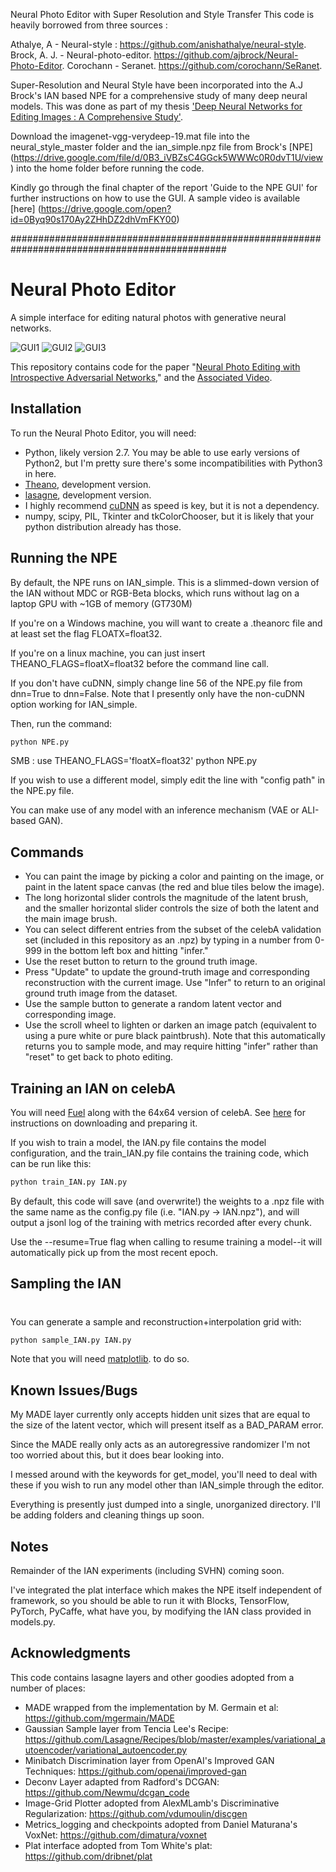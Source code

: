 Neural Photo Editor with Super Resolution and Style Transfer
This code is heavily borrowed from three sources :

Athalye, A - Neural-style :		https://github.com/anishathalye/neural-style.
Brock, A. J. - Neural-photo-editor.	https://github.com/ajbrock/Neural-Photo-Editor.
Corochann - Seranet.	 		https://github.com/corochann/SeRanet.

Super-Resolution and Neural Style have been incorporated into the A.J Brock's IAN based NPE for a comprehensive study of many deep neural models. This was done as part of my thesis ['Deep Neural Networks for Editing Images : A Comprehensive Study'](https://drive.google.com/open?id=0Byq90s170Ay2Nm93bEtRZmU1LVk).

Download the imagenet-vgg-verydeep-19.mat file into the neural_style_master folder and the ian_simple.npz file from Brock's [NPE] (https://drive.google.com/file/d/0B3_iVBZsC4GGck5WWWc0R0dvT1U/view) into the home folder before running the code.

Kindly go through the final chapter of the report 'Guide to the NPE GUI' for further instructions on how to use the GUI.
A sample video is available [here] (https://drive.google.com/open?id=0Byq90s170Ay2ZHhDZ2dhVmFKY00) 

###############################################################################################


# Neural Photo Editor
A simple interface for editing natural photos with generative neural networks.

![GUI1](http://i.imgur.com/dmmFOiG.gif) ![GUI2](http://i.imgur.com/mStg8nG.gif) ![GUI3](http://i.imgur.com/CqjTDFN.gif)

This repository contains code for the paper "[Neural Photo Editing with Introspective Adversarial Networks](http://arxiv.org/abs/1609.07093)," and the [Associated Video](https://www.youtube.com/watch?v=FDELBFSeqQs).

## Installation
To run the Neural Photo Editor, you will need:
- Python, likely version 2.7. You may be able to use early versions of Python2, but I'm pretty sure there's some incompatibilities with Python3 in here.
- [Theano](http://deeplearning.net/software/theano/), development version.  
- [lasagne](http://lasagne.readthedocs.io/en/latest/user/installation.html), development version.
- I highly recommend [cuDNN](https://developer.nvidia.com/cudnn) as speed is key, but it is not a dependency.
- numpy, scipy, PIL, Tkinter and tkColorChooser, but it is likely that your python distribution already has those.

## Running the NPE
By default, the NPE runs on IAN_simple. This is a slimmed-down version of the IAN without MDC or RGB-Beta blocks, which runs without lag on a laptop GPU with ~1GB of memory (GT730M)

If you're on a Windows machine, you will want to create a .theanorc file and at least set the flag FLOATX=float32. 

If you're on a linux machine, you can just insert THEANO_FLAGS=floatX=float32 before the command line call.

If you don't have cuDNN, simply change line 56 of the NPE.py file from dnn=True to dnn=False. Note that I presently only have the non-cuDNN option working for IAN_simple.

Then, run the command:

```sh
python NPE.py
```

SMB : use  THEANO_FLAGS='floatX=float32' python NPE.py

If you wish to use a different model, simply edit the line with "config path" in the NPE.py file. 

You can make use of any model with an inference mechanism (VAE or ALI-based GAN).

## Commands
- You can paint the image by picking a color and painting on the image, or paint in the latent space canvas (the red and blue tiles below the image). 
- The long horizontal slider controls the magnitude of the latent brush, and the smaller horizontal slider controls the size of both the latent and the main image brush.
- You can select different entries from the subset of the celebA validation set (included in this repository as an .npz) by typing in a number from 0-999 in the bottom left box and hitting "infer."
- Use the reset button to return to the ground truth image.
- Press "Update" to update the ground-truth image and corresponding reconstruction with the current image. Use "Infer" to return to an original ground truth image from the dataset.
- Use the sample button to generate a random latent vector and corresponding image.
- Use the scroll wheel to lighten or darken an image patch (equivalent to using a pure white or pure black paintbrush). Note that this automatically returns you to sample mode, and may require hitting "infer" rather than "reset" to get back to photo editing.


## Training an IAN on celebA
You will need [Fuel](https://github.com/mila-udem/fuel) along with the 64x64 version of celebA. See [here](https://github.com/vdumoulin/discgen) for instructions on downloading and preparing it. 

If you wish to train a model, the IAN.py file contains the model configuration, and the train_IAN.py file contains the training code, which can be run like this:

```sh
python train_IAN.py IAN.py
```

By default, this code will save (and overwrite!) the weights to a .npz file with the same name as the config.py file (i.e. "IAN.py -> IAN.npz"), and will output a jsonl log of the training with metrics recorded after every chunk.

Use the --resume=True flag when calling to resume training a model--it will automatically pick up from the most recent epoch.

## Sampling the IAN
#
You can generate a sample and reconstruction+interpolation grid with:

```sh
python sample_IAN.py IAN.py
```

Note that you will need [matplotlib](http://matplotlib.org/). to do so.
## Known Issues/Bugs
My MADE layer currently only accepts hidden unit sizes that are equal to the size of the latent vector, which will present itself as a BAD_PARAM error.

Since the MADE really only acts as an autoregressive randomizer I'm not too worried about this, but it does bear looking into.

I messed around with the keywords for get_model, you'll need to deal with these if you wish to run any model other than IAN_simple through the editor.

Everything is presently just dumped into a single, unorganized directory. I'll be adding folders and cleaning things up soon.

## Notes
Remainder of the IAN experiments (including SVHN) coming soon.

I've integrated the plat interface which makes the NPE itself independent of framework, so you should be able to run it with Blocks, TensorFlow, PyTorch, PyCaffe, what have you, by modifying the IAN class provided in models.py.


## Acknowledgments
This code contains lasagne layers and other goodies adopted from a number of places:
- MADE wrapped from the implementation by M. Germain et al: https://github.com/mgermain/MADE
- Gaussian Sample layer from Tencia Lee's Recipe: https://github.com/Lasagne/Recipes/blob/master/examples/variational_autoencoder/variational_autoencoder.py
- Minibatch Discrimination layer from OpenAI's Improved GAN Techniques: https://github.com/openai/improved-gan
- Deconv Layer adapted from Radford's DCGAN: https://github.com/Newmu/dcgan_code
- Image-Grid Plotter adopted from AlexMLamb's Discriminative Regularization: https://github.com/vdumoulin/discgen
- Metrics_logging and checkpoints adopted from Daniel Maturana's VoxNet: https://github.com/dimatura/voxnet
- Plat interface adopted from Tom White's plat: https://github.com/dribnet/plat
